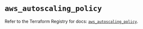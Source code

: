# `aws_autoscaling_policy`

Refer to the Terraform Registry for docs: [`aws_autoscaling_policy`](https://registry.terraform.io/providers/hashicorp/aws/6.4.0/docs/resources/autoscaling_policy).
